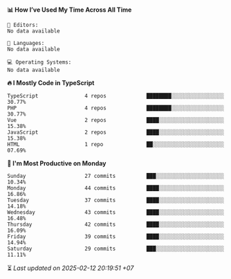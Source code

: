 <!--START_SECTION:readme-stats-->
**📊 How I’ve Used My Time Across All Time**

```text
📝 Editors:
No data available

💬 Languages:
No data available

💻 Operating Systems:
No data available
```

**🔥 I Mostly Code in TypeScript**

```text
TypeScript               4 repos             ████████░░░░░░░░░░░░░░░░░   30.77%
PHP                      4 repos             ████████░░░░░░░░░░░░░░░░░   30.77%
Vue                      2 repos             ████░░░░░░░░░░░░░░░░░░░░░   15.38%
JavaScript               2 repos             ████░░░░░░░░░░░░░░░░░░░░░   15.38%
HTML                     1 repo              ██░░░░░░░░░░░░░░░░░░░░░░░   07.69%
```

**📅 I'm Most Productive on Monday**

```text
Sunday                   27 commits          ███░░░░░░░░░░░░░░░░░░░░░░   10.34%
Monday                   44 commits          ████░░░░░░░░░░░░░░░░░░░░░   16.86%
Tuesday                  37 commits          ████░░░░░░░░░░░░░░░░░░░░░   14.18%
Wednesday                43 commits          ████░░░░░░░░░░░░░░░░░░░░░   16.48%
Thursday                 42 commits          ████░░░░░░░░░░░░░░░░░░░░░   16.09%
Friday                   39 commits          ████░░░░░░░░░░░░░░░░░░░░░   14.94%
Saturday                 29 commits          ███░░░░░░░░░░░░░░░░░░░░░░   11.11%
```



⏳ *Last updated on 2025-02-12 20:19:51 +07*
<!--END_SECTION:readme-stats-->